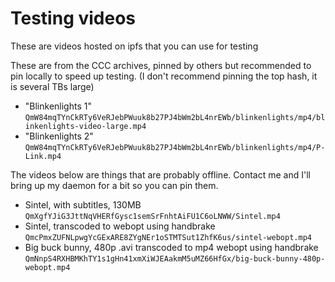 # Testing videos

These are videos hosted on ipfs that you can use for testing

These are from the CCC archives, pinned by others but recommended to pin locally to
speed up testing. (I don't recommend pinning the top hash, it is several TBs
large)
* "Blinkenlights 1"
 `QmW84mqTYnCkRTy6VeRJebPWuuk8b27PJ4bWm2bL4nrEWb/blinkenlights/mp4/blinkenlights-video-large.mp4`
* "Blinkenlights 2"
`QmW84mqTYnCkRTy6VeRJebPWuuk8b27PJ4bWm2bL4nrEWb/blinkenlights/mp4/P-Link.mp4`

The videos below are things that are probably offline. Contact
me and I'll bring up my daemon for a bit so you can pin them.
* Sintel, with subtitles, 130MB
`QmXgfYJiG3JttNqVHERfGysc1semSrFnhtAiFU1C6oLNWW/Sintel.mp4`
* Sintel, transcoded to webopt using handbrake
`QmcPmxZUFNLpwgYcGExARE8ZYgNEr1oSTMTSut1ZhfK6us/sintel-webopt.mp4`
* Big buck bunny, 480p .avi transcoded to mp4 webopt using handbrake
`QmNnpS4RXHBMKhTY1s1gHn41xmXiWJEAakmM5uMZ66HfGx/big-buck-bunny-480p-webopt.mp4`